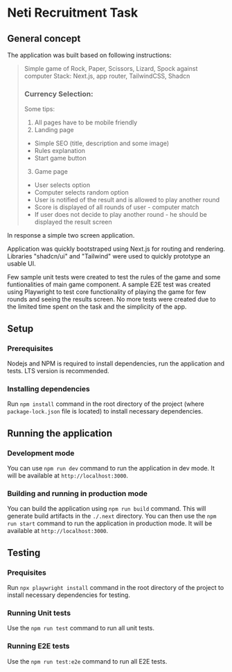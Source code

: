 # Neti Recruitment Task

## General concept

The application was built based on following instructions:

> Simple game of Rock, Paper, Scissors, Lizard, Spock against computer
> Stack: Next.js, app router, TailwindCSS, Shadcn
>
> ### Currency Selection:
>
> Some tips:
>
> 1. All pages have to be mobile friendly
> 2. Landing page
>
> - Simple SEO (title, description and some image)
> - Rules explanation
> - Start game button
>
> 3. Game page
>
> - User selects option
> - Computer selects random option
> - User is notified of the result and is allowed to play another round
> - Score is displayed of all rounds of user - computer match
> - If user does not decide to play another round - he should be displayed the result screen

In response a simple two screen application.

Application was quickly bootstraped using Next.js for routing and rendering. Libraries "shadcn/ui" and "Tailwind" were used to quickly prototype an usable UI.

Few sample unit tests were created to test the rules of the game and some funtionalities of main game component. A sample E2E test was created using Playwright to test core functionality of playing the game for few rounds and seeing the results screen. No more tests were created due to the limited time spent on the task and the simplicity of the app.

## Setup

### Prerequisites

Nodejs and NPM is required to install dependencies, run the application and tests. LTS version is recommended.

### Installing dependencies

Run `npm install` command in the root directory of the project (where `package-lock.json` file is located) to install necessary dependencies.

## Running the application

### Development mode

You can use `npm run dev` command to run the application in dev mode. It will be available at `http://localhost:3000`.

### Building and running in production mode

You can build the application using `npm run build` command. This will generate build artifacts in the `./.next` directory. You can then use the `npm run start` command to run the application in production mode. It will be available at `http://localhost:3000`.

## Testing

### Prequisites

Run `npx playwright install` command in the root directory of the project to install necessary dependencies for testing.

### Running Unit tests

Use the `npm run test` command to run all unit tests.

### Running E2E tests

Use the `npm run test:e2e` command to run all E2E tests.
